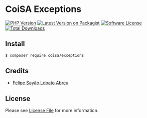 # CoiSA Exceptions

[![PHP Version][ico-php]][link-packagist]
[![Latest Version on Packagist][ico-version]][link-packagist]
[![Software License][ico-license]](LICENSE)
[![Total Downloads][ico-downloads]][link-downloads]

## Install

```sh
$ composer require coisa/exceptions
```

## Credits

- [Felipe Sayão Lobato Abreu][link-author]

## License

Please see [License File](LICENSE.md) for more information.

[ico-version]: https://img.shields.io/packagist/v/coisa/exceptions.svg?style=flat-square
[ico-php]: https://img.shields.io/packagist/php-v/coisa/exceptions.svg?style=flat-square
[ico-license]: https://img.shields.io/github/license/coisa/exceptions.svg?style=flat-square
[ico-downloads]: https://img.shields.io/packagist/dt/coisa/exceptions.svg?style=flat-square

[link-packagist]: https://packagist.org/packages/coisa/exceptions
[link-downloads]: https://packagist.org/packages/coisa/exceptions
[link-author]: https://github.com/coisa
